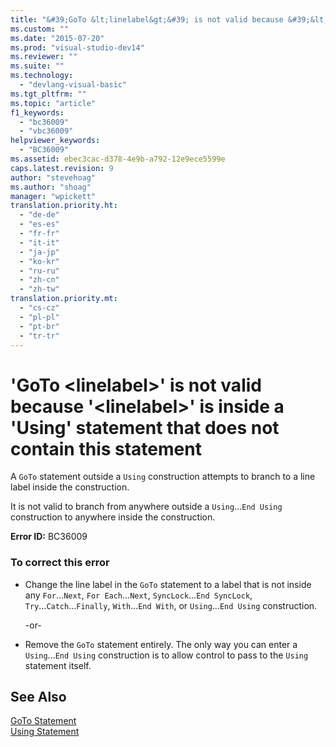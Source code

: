 ```yaml
---
title: "&#39;GoTo &lt;linelabel&gt;&#39; is not valid because &#39;&lt;linelabel&gt;&#39; is inside a &#39;Using&#39; statement that does not contain this statement | Microsoft Docs"
ms.custom: ""
ms.date: "2015-07-20"
ms.prod: "visual-studio-dev14"
ms.reviewer: ""
ms.suite: ""
ms.technology: 
  - "devlang-visual-basic"
ms.tgt_pltfrm: ""
ms.topic: "article"
f1_keywords: 
  - "bc36009"
  - "vbc36009"
helpviewer_keywords: 
  - "BC36009"
ms.assetid: ebec3cac-d378-4e9b-a792-12e9ece5599e
caps.latest.revision: 9
author: "stevehoag"
ms.author: "shoag"
manager: "wpickett"
translation.priority.ht: 
  - "de-de"
  - "es-es"
  - "fr-fr"
  - "it-it"
  - "ja-jp"
  - "ko-kr"
  - "ru-ru"
  - "zh-cn"
  - "zh-tw"
translation.priority.mt: 
  - "cs-cz"
  - "pl-pl"
  - "pt-br"
  - "tr-tr"
---
```

# &#39;GoTo &lt;linelabel&gt;&#39; is not valid because &#39;&lt;linelabel&gt;&#39; is inside a &#39;Using&#39; statement that does not contain this statement
A `GoTo` statement outside a `Using` construction attempts to branch to a line label inside the construction.  
  
 It is not valid to branch from anywhere outside a `Using`...`End Using` construction to anywhere inside the construction.  
  
 **Error ID:** BC36009  
  
### To correct this error  
  
-   Change the line label in the `GoTo` statement to a label that is not inside any `For`...`Next`, `For Each`...`Next`, `SyncLock`...`End SyncLock`, `Try`...`Catch`...`Finally`, `With`...`End With`, or `Using`...`End Using` construction.  
  
     -or-  
  
-   Remove the `GoTo` statement entirely. The only way you can enter a `Using`...`End Using` construction is to allow control to pass to the `Using` statement itself.  
  
## See Also  
 [GoTo Statement](../../visual-basic/language-reference/statements/goto-statement.md)   
 [Using Statement](../../visual-basic/language-reference/statements/using-statement.md)